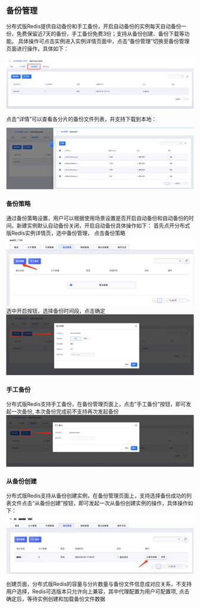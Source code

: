 ## 备份管理

分布式版Redis提供自动备份和手工备份，开启自动备份的实例每天自动备份一份，免费保留近7天的备份，手工备份免费3份；支持从备份创建、备份下载等功能。 具体操作可点击实例进入实例详情页面中，点击“备份管理”切换至备份管理页面进行操作，具体如下：

![image](/images/udredis202006007.png)

点击“详情”可以查看各分片的备份文件列表，并支持下载到本地：

![image](/images/udredis202006010.png)

### 备份策略

通过备份策略设置，用户可以根据使用场景设置是否开启自动备份和自动备份的时间。新建实例默认自动备份关闭，开启自动备份具体操作如下：
首先点开分布式版Redis实例详情页，选中备份管理， 点击备份策略
![image](/images/udredis20250225001.png)
选中开启按钮，选择备份时间段，点击确定
![image](/images/udredis202006008.png)


### 手工备份

分布式版Redis支持手工备份，在备份管理页面上，点击“手工备份”按钮，即可发起一次备份, 本次备份完成前不支持再次发起备份
![image](/images/udredis202006009.png)

### 从备份创建
分布式版Redis支持从备份创建实例，在备份管理页面上，支持选择备份成功的列表文件点击“从备份创建”按钮，即可发起一次从备份创建实例的操作，具体操作如下：
![image](/images/udredis20250225002.png)

创建页面，分布式版Redis的容量与分片数量与备份文件信息成对应关系，不支持用户选择，Redis可选版本只允许向上兼容，其中代理配置为用户可配置项, 点击确定后，等待实例创建和加载备份文件数据


